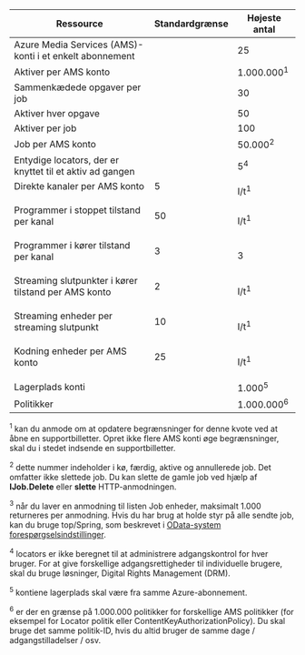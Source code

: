 Ressource|Standardgrænse|Højeste antal
---|---|---
Azure Media Services (AMS)-konti i et enkelt abonnement||25
Aktiver per AMS konto||1.000.000<sup>1</sup>
Sammenkædede opgaver per job||30
Aktiver hver opgave||50
Aktiver per job||100
Job per AMS konto ||50.000<sup>2</sup>
Entydige locators, der er knyttet til et aktiv ad gangen||5<sup>4</sup>
Direkte kanaler per AMS konto </p></td>|5</p></td>|I/t<sup>1</sup>
Programmer i stoppet tilstand per kanal </p></td>|50</p></td>|I/t<sup>1</sup>
Programmer i kører tilstand per kanal </p></td>|3</p></td>|3
Streaming slutpunkter i kører tilstand per AMS konto</p></td>|2</p></td>|I/t<sup>1</sup>
Streaming enheder per streaming slutpunkt </p></td>|10 </p></td>|I/t<sup>1</sup>
Kodning enheder per AMS konto </p></td>|25</p></td>|I/t<sup>1</sup>
Lagerplads konti | |1.000<sup>5</sup>
Politikker || 1.000.000<sup>6</sup>

<sup>1</sup> kan du anmode om at opdatere begrænsninger for denne kvote ved at åbne en supportbilletter. Opret ikke flere AMS konti øge begrænsninger, skal du i stedet indsende en supportbilletter.

<sup>2</sup> dette nummer indeholder i kø, færdig, aktive og annullerede job. Det omfatter ikke slettede job. Du kan slette de gamle job ved hjælp af **IJob.Delete** eller **slette** HTTP-anmodningen.

<sup>3</sup> når du laver en anmodning til listen Job enheder, maksimalt 1.000 returneres per anmodning. Hvis du har brug at holde styr på alle sendte job, kan du bruge top/Spring, som beskrevet i [OData-system forespørgselsindstillinger](http://msdn.microsoft.com/library/gg309461.aspx).

<sup>4</sup> locators er ikke beregnet til at administrere adgangskontrol for hver bruger. For at give forskellige adgangsrettigheder til individuelle brugere, skal du bruge løsninger, Digital Rights Management (DRM).

<sup>5</sup> kontiene lagerplads skal være fra samme Azure-abonnement.

<sup>6</sup> er der en grænse på 1.000.000 politikker for forskellige AMS politikker (for eksempel for Locator politik eller ContentKeyAuthorizationPolicy). Du skal bruge det samme politik-ID, hvis du altid bruger de samme dage / adgangstilladelser / osv.
